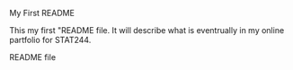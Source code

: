 My First README

This my first "README file. It will describe what is eventrually in my online partfolio for STAT244.

README file
